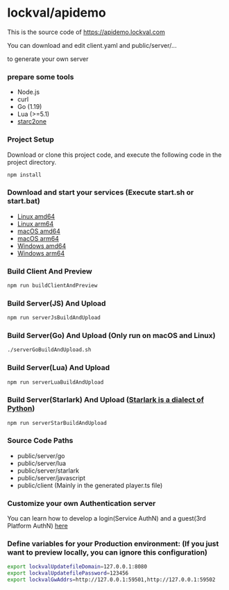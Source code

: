 # lockval/apidemo

This is the source code of https://apidemo.lockval.com

You can download and edit client.yaml and public/server/...

to generate your own server

<!-- 
### Quick start

```sh
npm run buildBothAndPreview
```
-->

### prepare some tools
- Node.js
- curl
- Go (1.19)
- Lua (>=5.1)
- [starc2one](https://github.com/vanishs/starc2one)

### Project Setup

Download or clone this project code, and execute the following code in the project directory.



```sh
npm install
```


### Download and start your services (Execute start.sh or start.bat)

- [Linux amd64](https://downloads.lockval.com/v0.0.12.amd64.linux.zip)
- [Linux arm64](https://downloads.lockval.com/v0.0.12.arm64.linux.zip)
- [macOS amd64](https://downloads.lockval.com/v0.0.12.amd64.darwin.zip)
- [macOS arm64](https://downloads.lockval.com/v0.0.12.arm64.darwin.zip)
- [Windows amd64](https://downloads.lockval.com/v0.0.12.amd64.windows.zip)
- [Windows arm64](https://downloads.lockval.com/v0.0.12.arm64.windows.zip)




### Build Client And Preview

```sh
npm run buildClientAndPreview
```

### Build Server(JS) And Upload

```sh
npm run serverJsBuildAndUpload
```

### Build Server(Go) And Upload (Only run on macOS and Linux)

```sh
./serverGoBuildAndUpload.sh
```

### Build Server(Lua) And Upload

```sh
npm run serverLuaBuildAndUpload
```

### Build Server(Starlark) And Upload ([Starlark is a dialect of Python](https://github.com/bazelbuild/starlark))

```sh
npm run serverStarBuildAndUpload
```

### Source Code Paths

- public/server/go
- public/server/lua
- public/server/starlark
- public/server/javascript
- public/client (Mainly in the generated player.ts file)

### Customize your own Authentication server

You can learn how to develop a login(Service AuthN) and a guest(3rd Platform AuthN) [here](https://github.com/lockval/authn)

### Define variables for your Production environment: (If you just want to preview locally, you can ignore this configuration)

```sh
export lockvalUpdatefileDomain=127.0.0.1:8080
export lockvalUpdatefilePassword=123456
export lockvalGwAddrs=http://127.0.0.1:59501,http://127.0.0.1:59502
```
